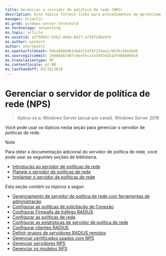 ```yaml
---
title: Gerenciar o servidor de política de rede (NPS)
description: Este tópico fornece links para procedimentos de gerenciamento de servidor de política de rede no Windows Server 2016 e inclui links para orientação adicional sobre NPS.
manager: brianlic
ms.prod: windows-server-threshold
ms.technology: networking
ms.topic: article
ms.assetid: a275b02c-62b3-4b8a-8417-a710f24bebfe
ms.author: pashort
author: shortpatti
ms.openlocfilehash: 94be886b0614b8323476f319ae2cb678c94a16d8
ms.sourcegitcommit: 19d9da87d87c9eefbca7a3443d2b1df486b0b010
ms.translationtype: MT
ms.contentlocale: pt-BR
ms.lasthandoff: 03/28/2018
---
```

# <a name="manage-network-policy-server-nps"></a>Gerenciar o servidor de política de rede (NPS)

>Aplica-se a: Windows Server (anual por canal), Windows Server 2016

Você pode usar os tópicos nesta seção para gerenciar o servidor de políticas de rede.  
  
>[!NOTE]
>Para obter a documentação adicional do servidor de política de rede, você pode usar as seguintes seções de biblioteca.  
>- [Introdução ao servidor de políticas de rede](nps-getstart-top.md)
>- [Planeje o servidor de políticas de rede](nps-plan-top.md)
>- [Implantar o servidor de políticas de rede](nps-deploy.md)  
  
Esta seção contém os tópicos a seguir.  
  
- [Gerenciamento de servidor de política de rede com ferramentas de administração](nps-admintools.md)
- [Configurar as políticas de solicitação de Conexão](nps-crp-configure.md)
- [Configurar Firewalls de tráfego RADIUS](nps-firewalls-configure.md)
- [Configurar as políticas de rede](nps-np-configure.md)
- [Configurar as estatísticas de servidor de política de rede](nps-accounting-configure.md)
- [Configurar clientes RADIUS](nps-radius-clients-configure.md)
- [Definir grupos de servidores RADIUS remotos](nps-crp-rrsg-configure.md)
- [Gerenciar certificados usados com NPS](nps-manage-certificates.md)
- [Gerenciar servidores NPS](nps-manage-servers.md)
- [Gerenciar os modelos NPS](nps-manage-templates.md)

